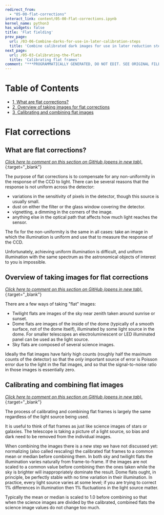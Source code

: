 ```yaml
---
redirect_from:
  - "05-00-flat-corrections"
interact_link: content/05-00-Flat-corrections.ipynb
kernel_name: python3
has_widgets: false
title: 'Flat fielding'
prev_page:
  url: /03-06-Combine-darks-for-use-in-later-calibration-steps
  title: 'Combine calibrated dark images for use in later reduction steps'
next_page:
  url: /05-03-Calibrating-the-flats
  title: 'Calibrating flat frames'
comment: "***PROGRAMMATICALLY GENERATED, DO NOT EDIT. SEE ORIGINAL FILES IN /content***"
---
```


<h1>Table of Contents<span class="tocSkip"></span></h1>
<div class="toc"><ul class="toc-item"><li><span><a
href="#What-are-flat-corrections?"
data-toc-modified-id="What-are-flat-corrections?-1"><span
class="toc-item-num">1&nbsp;&nbsp;</span>What are flat
corrections?</a></span></li><li><span><a
href="#Overview-of-taking-images-for-flat-corrections"
data-toc-modified-id="Overview-of-taking-images-for-flat-corrections-2"><span
class="toc-item-num">2&nbsp;&nbsp;</span>Overview of taking images for flat
corrections</a></span></li><li><span><a
href="#Calibrating-and-combining-flat-images"
data-toc-modified-id="Calibrating-and-combining-flat-images-3"><span
class="toc-item-num">3&nbsp;&nbsp;</span>Calibrating and combining flat
images</a></span></li></ul></div>

# Flat corrections


## What are flat corrections?

[*Click here to comment on this section on GitHub (opens in new tab).*](https://github.com/mwcraig/ccd-reduction-and-photometry-guide/pull/130/files#diff-0e9a1d8d30d4e9da47e4d5bd6f9557ddR36){:target="_blank"}

The purpose of flat corrections is to compensate for any non-uniformity in the
response of the CCD to light. There can be several reasons that the response is
not uniform across the detector:

+ variations in the sensitivity of pixels in the detector, though this source is
usually small.
+ dust on either the filter or the glass window covering the detector.
+ vignetting, a dimming in the corners of the image.
+ anything else in the optical path that affects how much light reaches the
sensor.

The fix for the non-uniformity is the same in all cases: take an image in which
the illumination is uniform and use that to measure the response of the CCD.

Unfortunately, achieving uniform illumination is difficult, and uniform
illumination with the same spectrum as the astronomical objects of interest to
you is impossible.

## Overview of taking images for flat corrections

[*Click here to comment on this section on GitHub (opens in new tab).*](https://github.com/mwcraig/ccd-reduction-and-photometry-guide/pull/130/files#diff-0e9a1d8d30d4e9da47e4d5bd6f9557ddR61){:target="_blank"}

There are a few ways of taking "flat" images:

+ Twilight flats are images of the sky near zenith taken around sunrise or
sunset.
+ Dome flats are images of the inside of the dome (typically of a smooth
surface, not of the dome itself),  illuminated by some light source in the dome.
For smaller telescopes an electroluminescent or LED illuminated panel can be
used as the light source.
+ Sky flats are composed of several science images.

Ideally the flat images have fairly high counts (roughly half the maximum counts
of the detector) so that the *only* important source of error is Poisson error
due to the light in the flat images, and so that the signal-to-noise ratio in
those images is essentially zero.

## Calibrating and combining flat images

[*Click here to comment on this section on GitHub (opens in new tab).*](https://github.com/mwcraig/ccd-reduction-and-photometry-guide/pull/130/files#diff-0e9a1d8d30d4e9da47e4d5bd6f9557ddR83){:target="_blank"}

The process of calibrating and combining flat frames is largely the same
regardless of the light source being used.

It is useful to think of flat frames as just like science images of stars or
galaxies. The telescope is taking a picture of a light source, so bias and dark
need to be removed from the individual images.

When combining the images there is a new step we have not discussed yet:
normalizing (also called rescaling) the calibrated flat frames to a common mean
or median before combining them. In both sky and twilight flats the illumination
varies naturally from frame-to-frame. If the images are not scaled to a common
value before combining then the ones taken while the sky is brighter will
inappropriately dominate the result. Dome flats ought, in principle, be
perfectly stable with no time variation in their illumination. In practice,
every light source varies at some level; if you are trying to correct 1%
differences in illumination then 1% fluctuations in the light source matter.

Typically the mean or median is scaled to 1.0 before combining so that when the
science images are divided by the calibrated, combined flats the science image
values do not change too much.
